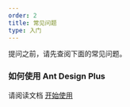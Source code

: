 ```yaml
---
order: 2
title: 常见问题
type: 入门
---
```


提问之前，请先查阅下面的常见问题。

### 如何使用 Ant Design Plus


请阅读文档 [开始使用](/docs/getting-started)
